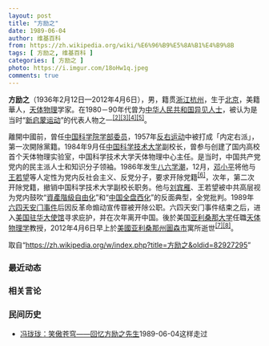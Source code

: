 ```yaml
---
layout: post
title: "方励之"
date: 1989-06-04
author: 维基百科
from: https://zh.wikipedia.org/wiki/%E6%96%B9%E5%8A%B1%E4%B9%8B
tags: [ 方励之, 维基百科 ]
categories: [ 方励之 ]
photo: https://i.imgur.com/18oHw1q.jpeg
comments: true
---
```

<div class="mw-content-ltr mw-parser-output" lang="zh" dir="ltr"><div id="noteTA-8b2ffd76" class="noteTA"><div class="noteTA-group"><div data-noteta-group-source="module" data-noteta-group="地名"></div><div data-noteta-group-source="module" data-noteta-group="USState"></div></div></div>

<p><b>方励之</b>（1936年2月12日—2012年4月6日），男，籍贯<a href="/wiki/%E6%B5%99%E6%B1%9F" class="mw-redirect" title="浙江">浙江</a><a href="/wiki/%E6%9D%AD%E5%B7%9E" class="mw-redirect" title="杭州">杭州</a>，生于<a href="/wiki/%E5%8C%97%E4%BA%AC" class="mw-redirect" title="北京">北京</a>，美籍華人，<a href="/wiki/%E5%A4%A9%E4%BD%93%E7%89%A9%E7%90%86" class="mw-redirect" title="天体物理">天体物理</a>学家。在1980－90年代曾为<a href="/wiki/%E4%B8%AD%E5%8D%8E%E4%BA%BA%E6%B0%91%E5%85%B1%E5%92%8C%E5%9B%BD" title="中华人民共和国">中华人民共和国</a><a href="/wiki/%E6%8C%81%E4%B8%8D%E5%90%8C%E6%94%BF%E8%A7%81%E8%80%85" title="持不同政见者">异见人士</a>，被认为是当时“<a href="/wiki/%E6%96%B0%E5%90%AF%E8%92%99%E8%BF%90%E5%8A%A8" class="mw-redirect" title="新启蒙运动">新启蒙运动</a>”的代表人物之一<sup id="cite_ref-:35_2-0" class="reference"><a href="#cite_note-:35-2">[2]</a></sup><sup id="cite_ref-:36_3-0" class="reference"><a href="#cite_note-:36-3">[3]</a></sup><sup id="cite_ref-4" class="reference"><a href="#cite_note-4">[4]</a></sup><sup id="cite_ref-:30_5-0" class="reference"><a href="#cite_note-:30-5">[5]</a></sup>。
</p><p>離開中國前，曾任<a href="/wiki/%E4%B8%AD%E5%9B%BD%E7%A7%91%E5%AD%A6%E9%99%A2" title="中国科学院">中国科学院</a><a href="/wiki/%E4%B8%AD%E5%9B%BD%E7%A7%91%E5%AD%A6%E9%99%A2%E9%99%A2%E5%A3%AB" title="中国科学院院士">学部委员</a>，1957年<a href="/wiki/%E5%8F%8D%E5%8F%B3%E8%BF%90%E5%8A%A8" title="反右运动">反右运动</a>中被打成「内定右派」，第一次開除黨籍。1984年9月任<a href="/wiki/%E4%B8%AD%E5%9B%BD%E7%A7%91%E5%AD%A6%E6%8A%80%E6%9C%AF%E5%A4%A7%E5%AD%A6" title="中国科学技术大学">中国科学技术大学</a>副校长，曾参与创建了国内高校首个天体物理实验室，中国科学技术大学天体物理中心主任。是当时，中国共产党党内的民主派人士和知识分子领袖。1986年发生<a href="/wiki/%E5%85%AB%E5%85%AD%E5%AD%A6%E6%BD%AE" title="八六学潮">八六学潮</a>，12月，<a href="/wiki/%E9%82%93%E5%B0%8F%E5%B9%B3" title="邓小平">邓小平</a>将他与<a href="/wiki/%E7%8E%8B%E8%8B%A5%E6%9C%9B" title="王若望">王若望</a>等人定性为党内反社会主义、反党分子，要求开除党籍<sup id="cite_ref-6" class="reference"><a href="#cite_note-6">[6]</a></sup>，次年，第二次开除党籍，撤销中国科学技术大学副校长职务。他与<a href="/wiki/%E5%88%98%E5%AE%BE%E9%9B%81" title="刘宾雁">刘宾雁</a>、王若望被中共高层视为党内鼓吹“<a href="/wiki/%E8%B3%87%E7%94%A2%E9%9A%8E%E7%B4%9A%E8%87%AA%E7%94%B1%E5%8C%96" title="資產階級自由化">資產階級自由化</a>”和“<a href="/wiki/%E5%85%A8%E7%9B%A4%E8%A5%BF%E5%8C%96#1980年代的全盘西化" title="全盤西化">中国全盘西化</a>”的反面典型，全党批判。1989年<a href="/wiki/%E5%85%AD%E5%9B%9B%E5%A4%A9%E5%AE%89%E9%97%A8%E4%BA%8B%E4%BB%B6" class="mw-redirect" title="六四天安门事件">六四天安门事件</a>后因反革命煽动宣传罪被开除公职。六四天安门事件结束之后，进入<a href="/wiki/%E7%BE%8E%E5%9B%BD%E9%A9%BB%E5%8D%8E%E5%A4%A7%E4%BD%BF%E9%A6%86" title="美国驻华大使馆">美国驻华大使馆</a>寻求庇护，并在次年离开中国。後於美国<a href="/wiki/%E4%BA%9A%E5%88%A9%E6%A1%91%E9%82%A3%E5%A4%A7%E5%AD%A6" title="亚利桑那大学">亚利桑那大学</a>任職<a href="/wiki/%E5%A4%A9%E4%BD%93%E7%89%A9%E7%90%86%E5%AD%A6" title="天体物理学">天体物理学</a>教授，2012年4月6日早上於<a href="/wiki/%E7%BE%8E%E5%9C%8B" class="mw-redirect" title="美國">美國</a><a href="/wiki/%E4%BA%9A%E5%88%A9%E6%A1%91%E9%82%A3%E5%B7%9E" class="mw-redirect" title="亚利桑那州">亚利桑那州</a><a href="/wiki/%E5%9B%BE%E6%A3%AE_(%E4%BA%9A%E5%88%A9%E6%A1%91%E9%82%A3%E5%B7%9E)" title="图森 (亚利桑那州)">圖森市</a>寓所逝世<sup id="cite_ref-7" class="reference"><a href="#cite_note-7">[7]</a></sup><sup id="cite_ref-8" class="reference"><a href="#cite_note-8">[8]</a></sup>。
</p>
<meta property="mw:PageProp/toc">
</div><!--esi <esi:include src="/esitest-fa8a495983347898/content" /> --><noscript><img src="https://login.wikimedia.org/wiki/Special:CentralAutoLogin/start?type=1x1" alt="" width="1" height="1" style="border: none; position: absolute;"></noscript>
<div class="printfooter" data-nosnippet="">取自“<a dir="ltr" href="https://zh.wikipedia.org/w/index.php?title=方励之&amp;oldid=82927295">https://zh.wikipedia.org/w/index.php?title=方励之&amp;oldid=82927295</a>”</div><div id="recent-news"><h3>最近动态</h3><ul></ul></div><div id="open-opinion"><h3>相关言论</h3><ul></ul></div><div id="mjls-record"><h3>民间历史</h3><ul><li><a href="https://nodebe4.github.io/mjlsh/1989-06-04/%E5%86%AF%E7%8F%91%E7%8F%91-%E7%AC%91%E5%82%B2%E8%8B%8D%E7%A9%B9-%E5%9B%9E%E5%BF%86%E6%96%B9%E5%8A%B1%E4%B9%8B%E5%85%88%E7%94%9F/" title="冯珑珑">冯珑珑：笑傲苍穹——回忆方励之先生</a><time>1989-06-04</time><a class="tag">这样走过</a></li>
</ul></div>